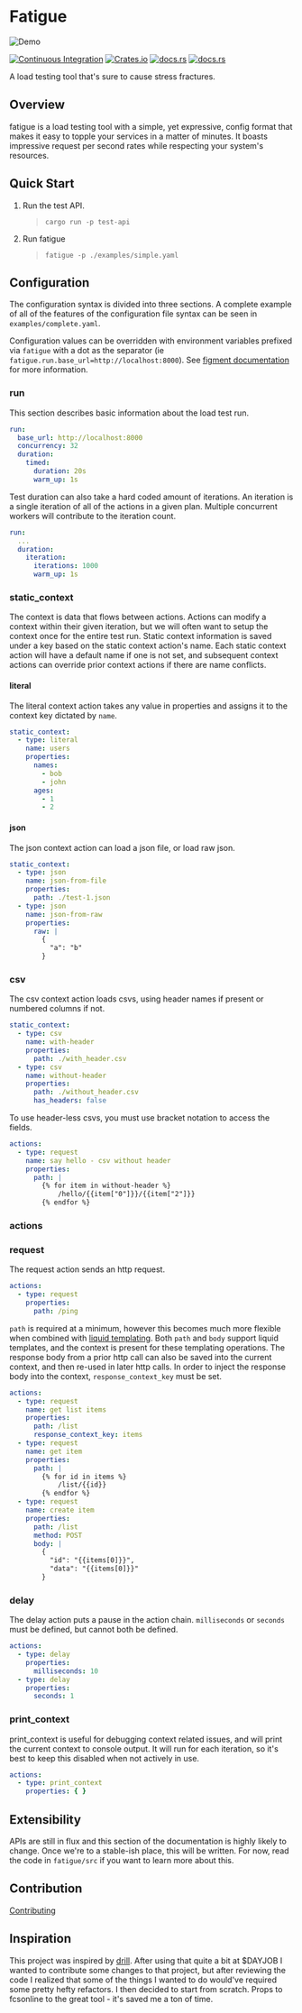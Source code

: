 # Fatigue
![Demo](./docs/demo.gif)

[![Continuous Integration][ci-badge]][ci-url]
[![Crates.io][crates-badge]][crates-url]
[![docs.rs][docs-badge]][docs-url]
[![docs.rs][license-badge]][license-url]

[ci-badge]: https://github.com/pdylanross/fatigue/actions/workflows/ci.yaml/badge.svg
[ci-url]: https://github.com/pdylanross/fatigue/actions/workflows/ci.yam
[docs-badge]: https://img.shields.io/docsrs/libfatigue
[docs-url]: https://docs.rs/libfatigue/latest/libfatigue/
[crates-badge]: https://img.shields.io/crates/v/libfatigue.svg
[crates-url]: https://crates.io/crates/libfatigue
[license-badge]: https://img.shields.io/crates/l/libfatigue
[license-url]: https://github.com/pdylanross/fatigue/blob/main/LICENSE

A load testing tool that's sure to cause stress fractures.


## Overview

fatigue is a load testing tool with a simple, yet expressive, config format that makes it easy to topple your services in a matter of minutes. It boasts impressive request per second rates while respecting your system's resources. 

## Quick Start

1. Run the test API.
   > `cargo run -p test-api`
2. Run fatigue 
   > `fatigue -p ./examples/simple.yaml`

## Configuration

The configuration syntax is divided into three sections. A complete example of all of the features of the configuration file syntax can be seen in `examples/complete.yaml`.

Configuration values can be overridden with environment variables prefixed via `fatigue` with a dot as the separator (ie `fatigue.run.base_url=http://localhost:8000`). See [figment documentation](https://docs.rs/figment/latest/figment/) for more information.

### run

This section describes basic information about the load test run.
```yaml
run:
  base_url: http://localhost:8000
  concurrency: 32
  duration:
    timed:
      duration: 20s
      warm_up: 1s
```

Test duration can also take a hard coded amount of iterations. An iteration is a single iteration of all of the actions in a given plan. Multiple concurrent workers will contribute to the iteration count.

```yaml
run:
  ...
  duration:
    iteration:
      iterations: 1000
      warm_up: 1s
```



### static_context

The context is data that flows between actions. Actions can modify a context within their given iteration, but we will often want to setup the context once for the entire test run. Static context information is saved under a key based on the static context action's name. Each static context action will have a default name if one is not set, and subsequent context actions can override prior context actions if there are name conflicts. 

#### literal

The literal context action takes any value in properties and assigns it to the context key dictated by `name`. 

```yaml
static_context:
  - type: literal
    name: users
    properties:
      names:
        - bob
        - john
      ages:
        - 1
        - 2
```


#### json

The json context action can load a json file, or load raw json.

```yaml
static_context:
  - type: json
    name: json-from-file
    properties:
      path: ./test-1.json
  - type: json
    name: json-from-raw
    properties:
      raw: |
        {
          "a": "b"
        }
```

### csv

The csv context action loads csvs, using header names if present or numbered columns if not.

```yaml
static_context:
  - type: csv
    name: with-header
    properties:
      path: ./with_header.csv
  - type: csv
    name: without-header
    properties:
      path: ./without_header.csv
      has_headers: false
```

To use header-less csvs, you must use bracket notation to access the fields.

```yaml
actions:
  - type: request
    name: say hello - csv without header
    properties:
      path: |
        {% for item in without-header %}
            /hello/{{item["0"]}}/{{item["2"]}}
        {% endfor %}
```

### actions

### request

The request action sends an http request.

```yaml
actions:
  - type: request
    properties:
      path: /ping
```

`path` is required at a minimum, however this becomes much more flexible when combined with [liquid templating](https://shopify.github.io/liquid/). Both `path` and `body` support liquid templates, and the context is present for these templating operations. The response body from a prior http call can also be saved into the current context, and then re-used in later http calls. In order to inject the response body into the context, `response_context_key` must be set.

```yaml
actions:
  - type: request
    name: get list items
    properties:
      path: /list
      response_context_key: items
  - type: request
    name: get item
    properties:
      path: |
        {% for id in items %}
            /list/{{id}}
        {% endfor %}
  - type: request
    name: create item
    properties:
      path: /list
      method: POST
      body: |
        {
          "id": "{{items[0]}}",
          "data": "{{items[0]}}"
        }
```

### delay

The delay action puts a pause in the action chain. `milliseconds` or `seconds` must be defined, but cannot both be defined.

```yaml
actions:
  - type: delay
    properties:
      milliseconds: 10
  - type: delay
    properties:
      seconds: 1
```

### print_context

print_context is useful for debugging context related issues, and will print the current context to console output. It will run for each iteration, so it's best to keep this disabled when not actively in use.

```yaml
actions:
  - type: print_context
    properties: { }
```

## Extensibility

APIs are still in flux and this section of the documentation is highly likely to change. Once we're to a stable-ish place, this will be written. For now, read the code in `fatigue/src` if you want to learn more about this.

## Contribution

[Contributing](CONTRIBUTING.md)

## Inspiration

This project was inspired by [drill](https://github.com/fcsonline/drill). After using that quite a bit at $DAYJOB I wanted to contribute some changes to that project, but after reviewing the code I realized that some of the things I wanted to do would've required some pretty hefty refactors. I then decided to start from scratch. Props to fcsonline to the great tool - it's saved me a ton of time. 